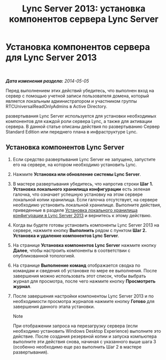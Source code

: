 ﻿---
title: 'Lync Server 2013: установка компонентов сервера Lync Server'
TOCTitle: Установка компонентов сервера Lync Server
ms:assetid: 186aed6e-7adf-4a92-9f2e-f9a4de5ff202
ms:mtpsurl: https://technet.microsoft.com/ru-ru/library/Gg398239(v=OCS.15)
ms:contentKeyID: 49309079
ms.date: 05/19/2016
mtps_version: v=OCS.15
ms.translationtype: HT
---

# Установка компонентов сервера для Lync Server 2013

 

_**Дата изменения раздела:** 2014-05-05_

Перед выполнением этих действий убедитесь, что выполнен вход на сервер с помощью учетной записи пользователя домена, который является локальным администратором и участником группы RTCUniversalReadOnlyAdmins в Active Directory.

развертывания Lync Server используется для установки необходимых компонентов для каждой роли сервера Lync, а также для активации сервера. В данной статье описаны действия по развертыванию Сервер Standard Edition или переднего плана в инфраструктуре Lync.

## Установка компонентов Lync Server

1.  Если средство развертывания Lync Server не запущено, запустите его на сервере, на котором необходимо установить Lync.

2.  Нажмите **Установка или обновление системы Lync Server**.

3.  В мастере развертывания убедитесь, что напротив строки **Шаг 1. Установка локального хранилища конфигурации** есть зеленая галочка, что означает успешную установку на этом сервере локальной копии хранилища. Если галочка отсутствует, на сервере необходимо установить локальной хранилище. Выполните действия, приведенные в разделе [Установка локального хранилища конфигурации в Lync Server 2013](lync-server-2013-install-the-local-configuration-store.md) и вернитесь к этому действию.

4.  Когда вы будете готовы установить компоненты Lync Server 2013 на сервере, нажмите кнопку **Выполнить** рядом с пунктом **Шаг 2. Установка и удаление компонентов Lync Server**.

5.  На странице **Установка компонентов Lync Server** нажмите кнопку **Далее**, чтобы настроить компоненты в соответствии с опубликованной топологией.

6.  На странице **Выполнение команд** отображается сводка по командам и сведения об установке по мере ее выполнения. После завершения можно использовать этот список, чтобы выбрать журнал для просмотра, после чего нажмите кнопку **Просмотреть журнал**.

7.  После завершения настройки компонентоы Lync Server 2013 и по необходимости просмотра журналов нажмите кнопку **Готово** для завершения данного этапа установки.
    
    > [!note]  
    > При отображении запроса на перезагрузку сервера (если необходимо установить Windows Desktop Experience) выполните это действие. После создания резервной копии и запуска компьютера выполните эти действия снова, начиная с указанного выше шага 3 (особенно необходимо еще раз выполнить Шаг 2 в мастере развертывания).
